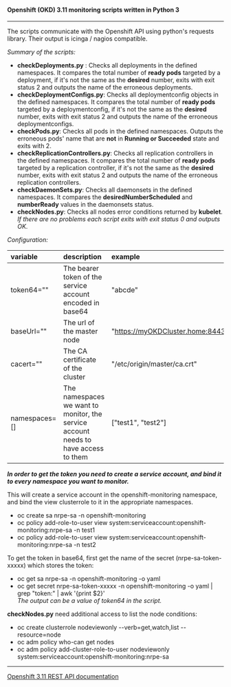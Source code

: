 #### Openshift (OKD) 3.11 monitoring scripts written in Python 3
---
The scripts communicate with the Openshift API using python's requests library. Their output is icinga / nagios compatible.

*Summary of the scripts:*
- __checkDeployments.py__ : Checks all deployments in the defined namespaces. It compares the total number of __ready pods__ targeted by a deployment, if it's not the same as the __desired__ number, exits with exit status 2 and outputs the name of the erroneous deployments. 
- __checkDeploymentConfigs.py__: Checks all deploymentconfig objects in the defined namespaces. It compares the total number of __ready pods__ targeted by a deploymentconfig, if it's not the same as the __desired__ number, exits with exit status 2 and outputs the name of the erroneous deploymentconfigs.
- __checkPods.py__: Checks all pods in the defined namespaces. Outputs the erroneous pods' name that are __not__ in __Running or Succeeded__ state and exits with 2.
- __checkReplicationControllers.py__: Checks all replication controllers in the defined namespaces. It compares the total number of __ready pods__ targeted by a replication controller, if it's not the same as the __desired__ number, exits with exit status 2 and outputs the name of the erroneous replication controllers.
- __checkDaemonSets.py__: Checks all daemonsets in the defined namespaces. It compares the __desiredNumberScheduled__ and __numberReady__ values in the daemonsets status.
- __checkNodes.py__: Checks all nodes error conditions returned by __kubelet__.
*If there are no problems each script exits with exit status 0 and outputs OK.*

*Configuration:*

| variable | description | example |
| :--- | :--- | :--- |
| token64="" | The bearer token of the service account encoded in base64 | "abcde" |
| baseUrl="" | The url of the master node | "https://myOKDCluster.home:8443" | 
| cacert="" | The CA certificate of the cluster | "/etc/origin/master/ca.crt" |  
| namespaces=[] | The namespaces we want to monitor, the service account needs to have access to them | ["test1", "test2"] |  

*__In order to get the token you need to create a service account, and bind it to every namespace you want to monitor.__*

This will create a service account in the openshift-monitoring namespace, and bind the view clusterrole to it in the appropriate namespaces.  
- oc create sa nrpe-sa -n openshift-monitoring  
- oc policy add-role-to-user view system:serviceaccount:openshift-monitoring:nrpe-sa -n test1  
- oc policy add-role-to-user view system:serviceaccount:openshift-monitoring:nrpe-sa -n test2

To get the token in base64, first get the name of the secret (nrpe-sa-token-xxxxx) which stores the token:
- oc get sa nrpe-sa -n openshift-monitoring -o yaml
- oc get secret nrpe-sa-token-xxxxx -n openshift-monitoring -o yaml | grep "token:" | awk '{print $2}'  
*The output can be a value of token64 in the script.*  

__checkNodes.py__ need additional access to list the node conditions:
- oc create clusterrole nodeviewonly --verb=get,watch,list --resource=node
- oc adm policy who-can get nodes
- oc adm policy add-cluster-role-to-user nodeviewonly system:serviceaccount:openshift-monitoring:nrpe-sa

---
[Openshift 3.11 REST API documentation](https://docs.openshift.com/container-platform/3.11/rest_api/)

